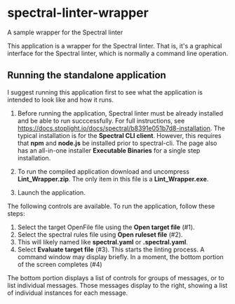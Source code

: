 # spectral-linter-wrapper
A sample wrapper for the Spectral linter

This application is a wrapper for the Spectral linter.
That is, it's a graphical interface for the Spectral linter, which is normally a command line operation.

## Running the standalone application
I suggest running this application first to see what the application is intended to look like and how it runs.

1. Before running the application, Spectral linter must be already installed and be able to run succcessfully.
For full instructions, see https://docs.stoplight.io/docs/spectral/b8391e051b7d8-installation.
The typical installation is for the **Spectral CLI client**. 
However, this requires that **npm** and **node.js** be installed prior to spectral-cli.
The page also has an all-in-one installer **Executable Binaries** for a single step installation.

1. To run the compiled application download and uncompress **Lint_Wrapper.zip**.
The only item in this file is a **Lint_Wrapper.exe**.

1. Launch the application.

The following controls are available. To run the application, follow these steps:
1. Select the target OpenFile file using the **Open target file** (#1).
1. Select the spectral rules file using **Open ruleset file** (#2).
2. This will likely named like **spectral.yaml** or **.spectral.yaml**.
1. Select **Evaluate target file** (#3). This starts the linting process.
   A command window may display briefly.
   In a moment, the bottom portion of the screen completes (#4)

The bottom portion displays a list of controls for groups of messages, or to list individual messages.
Those messages display to the right, showing a list of individual instances for each message.
